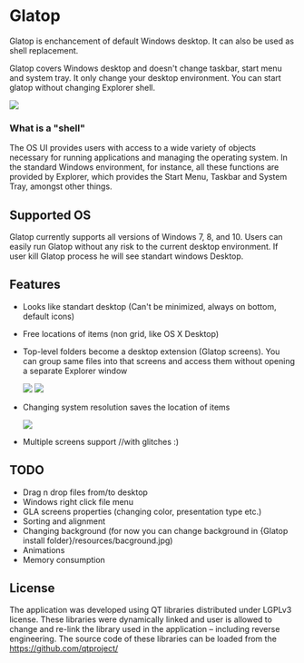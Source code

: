 # Glatop

Glatop is enchancement of default Windows desktop. It can also be used as shell replacement. 

Glatop covers Windows desktop and doesn't change taskbar, start menu and system tray. It only change your desktop environment.
You can start glatop without changing Explorer shell.

<img src="http://josshad.github.io/Glatop/fEx.jpg">



### What is a "shell"
The OS UI provides users with access to a wide variety of objects necessary for running applications and managing the operating system.
In the standard Windows environment, for instance, all these functions are provided by Explorer, which provides the Start Menu, Taskbar and System Tray, amongst other things.


## Supported OS

Glatop currently supports all versions of Windows 7, 8, and 10. Users can easily run Glatop without any risk to the current desktop environment. If user kill Glatop process he will see standart windows Desktop.

## Features

  - Looks like standart desktop (Can't be minimized, always on bottom, default icons)
  - Free locations of items (non grid, like OS X Desktop)
  - Top-level folders become a desktop extension (Glatop screens). You can group same files into that screens and access them without opening a separate Explorer window 
  
    <img src="http://josshad.github.io/Glatop/folder.gif"> 
    <img src="http://josshad.github.io/Glatop/folder2.gif">
     
  - Changing system resolution saves the location of items 
  
    <img src="http://josshad.github.io/Glatop/resolution.gif">
    
  - Multiple screens support //with glitches :)

## TODO

  - Drag n drop files from/to desktop
  - Windows right click file menu
  - GLA screens properties (changing color, presentation type etc.)
  - Sorting and alignment
  - Changing background (for now you can change background in {Glatop install folder}/resources/bacground.jpg)
  - Animations
  - Memory consumption

## License
The application was developed using QT libraries distributed under LGPLv3 license. These libraries were dynamically linked and user is allowed to change and re-link the library used in the application – including reverse engineering. The source code of these libraries can be loaded from the https://github.com/qtproject/
